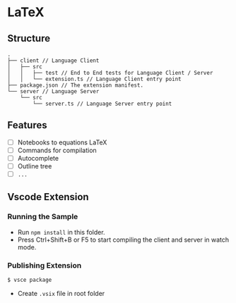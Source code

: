 # LaTeX

## Structure

```
.
├── client // Language Client
│   ├── src
│   │   ├── test // End to End tests for Language Client / Server
│   │   └── extension.ts // Language Client entry point
├── package.json // The extension manifest.
└── server // Language Server
    └── src
        └── server.ts // Language Server entry point
```

## Features

- [ ] Notebooks to equations LaTeX
- [ ] Commands for compilation
- [ ] Autocomplete
- [ ] Outline tree
- [ ] `...`

## Vscode Extension

### Running the Sample

* Run `npm install` in this folder.
* Press Ctrl+Shift+B or F5 to start compiling the client and server in watch mode.

### Publishing Extension

```bash
$ vsce package
```

* Create `.vsix` file in root folder